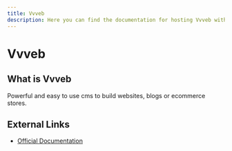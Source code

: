 ```yaml
---
title: Vvveb
description: Here you can find the documentation for hosting Vvveb with Coolify.
---
```


# Vvveb

## What is Vvveb

Powerful and easy to use cms to build websites, blogs or ecommerce stores.

## External Links

- [Official Documentation](https://docs.vvveb.com?utm_source=coolify.io)
